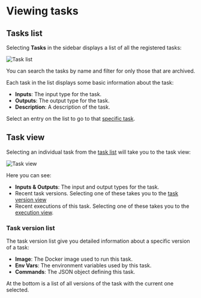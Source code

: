 # Viewing tasks

## Tasks list

Selecting **Tasks** in the sidebar displays a list of all the registered tasks:

![Task list](/_static/images/task-list.png)

You can search the tasks by name and filter for only those that are archived.

Each task in the list displays some basic information about the task:

* **Inputs**: The input type for the task.
* **Outputs**: The output type for the task.
* **Description**: A description of the task.

Select an entry on the list to go to that [specific task](#task-view).

## Task view

Selecting an individual task from the [task list](#tasks-list) will take you to the task view:

![Task view](/_static/images/task-view.png)

Here you can see:

* **Inputs & Outputs**: The input and output types for the task.
* Recent task versions. Selecting one of these takes you to the [task version view](#task-version-list)
* Recent executions of this task. Selecting one of these takes you to the [execution view](../workflows/viewing-workflow-executions).

### Task version list

The task version list give you detailed information about a specific version of a task:

* **Image**: The Docker image used to run this task.
* **Env Vars**: The environment variables used by this task.
* **Commands**: The JSON object defining this task.

At the bottom is a list of all versions of the task with the current one selected.